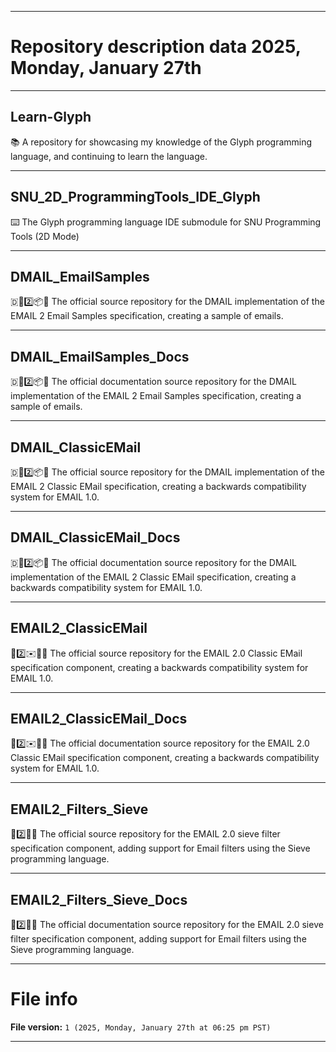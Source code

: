 
***

# Repository description data 2025, Monday, January 27th

---

## Learn-Glyph

📚️ A repository for showcasing my knowledge of the Glyph programming language, and continuing to learn the language. 

---

## SNU_2D_ProgrammingTools_IDE_Glyph

⌨️ The Glyph programming language IDE submodule for SNU Programming Tools (2D Mode)

---

## DMAIL_EmailSamples

🇩📧️2️⃣️📦️💾️ The official source repository for the DMAIL implementation of the EMAIL 2 Email Samples specification, creating a sample of emails.

---

## DMAIL_EmailSamples_Docs

🇩📧️2️⃣️📦️📖️ The official documentation source repository for the DMAIL implementation of the EMAIL 2 Email Samples specification, creating a sample of emails.

---

## DMAIL_ClassicEMail

🇩📧️2️⃣️📦️💾️ The official source repository for the DMAIL implementation of the EMAIL 2 Classic EMail specification, creating a backwards compatibility system for EMAIL 1.0.

---

## DMAIL_ClassicEMail_Docs

🇩📧️2️⃣️📦️📖️ The official documentation source repository for the DMAIL implementation of the EMAIL 2 Classic EMail specification, creating a backwards compatibility system for EMAIL 1.0.

---

## EMAIL2_ClassicEMail

📧️2️⃣️✉️📩️💾️ The official source repository for the EMAIL 2.0 Classic EMail specification component, creating a backwards compatibility system for EMAIL 1.0.

---

## EMAIL2_ClassicEMail_Docs

📧️2️⃣️✉️📩️📖️ The official documentation source repository for the EMAIL 2.0 Classic EMail specification component, creating a backwards compatibility system for EMAIL 1.0.

---

## EMAIL2_Filters_Sieve

📧️2️⃣️🔘️💾️ The official source repository for the EMAIL 2.0 sieve filter specification component, adding support for Email filters using the Sieve programming language.

---

## EMAIL2_Filters_Sieve_Docs

📧️2️⃣️🔘️📖️ The official documentation source repository for the EMAIL 2.0 sieve filter specification component, adding support for Email filters using the Sieve programming language.

***

# File info

**File version:** `1 (2025, Monday, January 27th at 06:25 pm PST)`

***

